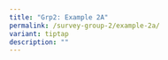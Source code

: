 ```yaml
---
title: "Grp2: Example 2A"
permalink: /survey-group-2/example-2a/
variant: tiptap
description: ""
---
```

